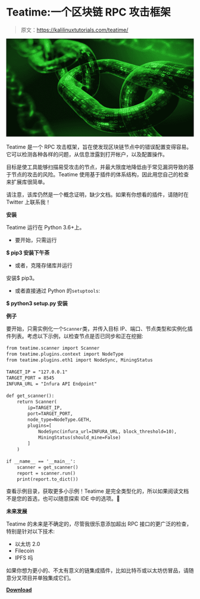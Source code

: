 # Teatime:一个区块链 RPC 攻击框架

> 原文：<https://kalilinuxtutorials.com/teatime/>

[![Teatime : A Blockchain RPC Attack Framework](img//edf0559edb48d03b72abd8bda972873f.png "Teatime : A Blockchain RPC Attack Framework")](https://1.bp.blogspot.com/-HOPRUXpK12o/YERqMwEi1mI/AAAAAAAAIcM/3XcwDSjjOoY1v1ZQGSnv0iZg5WuU2B1SACLcBGAsYHQ/s728/blockchain%25281%2529.png)

Teatime 是一个 RPC 攻击框架，旨在使发现区块链节点中的错误配置变得容易。它可以检测各种各样的问题，从信息泄露到打开帐户，以及配置操作。

目标是使工具能够扫描易受攻击的节点，并最大限度地降低由于常见漏洞导致的基于节点的攻击的风险。Teatime 使用基于插件的体系结构，因此用您自己的检查来扩展库很简单。

请注意，该库仍然是一个概念证明，缺少文档。如果有你想看的插件，请随时在 Twitter 上联系我！

**安装**

Teatime 运行在 Python 3.6+上。

*   要开始，只需运行

**$ pip3 安装下午茶**

*   或者，克隆存储库并运行

安装$ pip3。

*   或者直接通过 Python 的`setuptools`:

**$ python3 setup.py 安装**

**例子**

要开始，只需实例化一个`Scanner`类，并传入目标 IP、端口、节点类型和实例化插件列表。考虑以下示例，以检查节点是否已同步和正在挖掘:

```
from teatime.scanner import Scanner
from teatime.plugins.context import NodeType
from teatime.plugins.eth1 import NodeSync, MiningStatus

TARGET_IP = "127.0.0.1"
TARGET_PORT = 8545
INFURA_URL = "Infura API Endpoint"

def get_scanner():
    return Scanner(
        ip=TARGET_IP,
        port=TARGET_PORT,
        node_type=NodeType.GETH,
        plugins=[
            NodeSync(infura_url=INFURA_URL, block_threshold=10),
            MiningStatus(should_mine=False)
        ]
    )

if __name__ == '__main__':
    scanner = get_scanner()
    report = scanner.run()
    print(report.to_dict())
```

查看示例目录，获取更多小示例！Teatime 是完全类型化的，所以如果阅读文档不是您的首选，也可以随意探索 IDE 中的选项。🙂

**未来发展**

Teatime 的未来是不确定的，尽管我很乐意添加超出 RPC 接口的更广泛的检查，特别是针对以下技术:

*   以太坊 2.0
*   Filecoin
*   IPFS 吗

如果你想为更小的、不太有意义的链集成插件，比如比特币或以太坊仿冒品，请随意分叉项目并单独集成它们。

[**Download**](https://github.com/dmuhs/teatime)